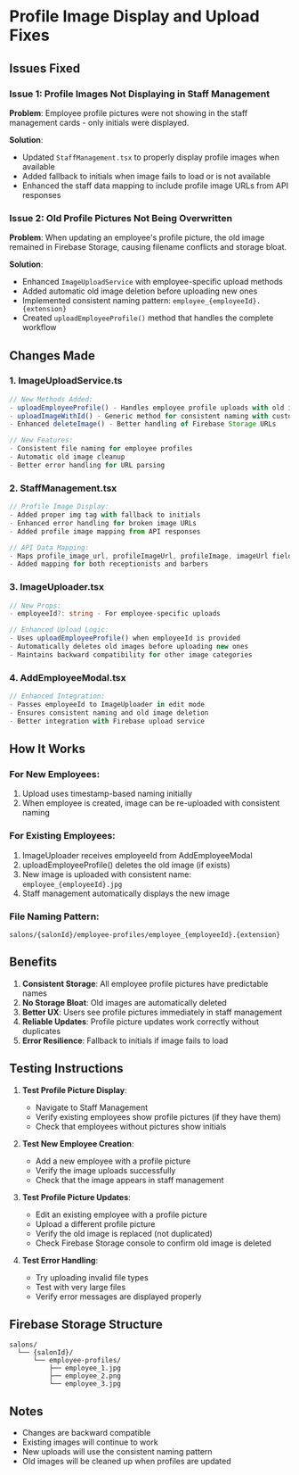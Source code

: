 # Profile Image Display and Upload Fixes

## Issues Fixed

### Issue 1: Profile Images Not Displaying in Staff Management
**Problem**: Employee profile pictures were not showing in the staff management cards - only initials were displayed.

**Solution**: 
- Updated `StaffManagement.tsx` to properly display profile images when available
- Added fallback to initials when image fails to load or is not available
- Enhanced the staff data mapping to include profile image URLs from API responses

### Issue 2: Old Profile Pictures Not Being Overwritten
**Problem**: When updating an employee's profile picture, the old image remained in Firebase Storage, causing filename conflicts and storage bloat.

**Solution**:
- Enhanced `ImageUploadService` with employee-specific upload methods
- Added automatic old image deletion before uploading new ones
- Implemented consistent naming pattern: `employee_{employeeId}.{extension}`
- Created `uploadEmployeeProfile()` method that handles the complete workflow

## Changes Made

### 1. ImageUploadService.ts
```typescript
// New Methods Added:
- uploadEmployeeProfile() - Handles employee profile uploads with old image deletion
- uploadImageWithId() - Generic method for consistent naming with custom IDs  
- Enhanced deleteImage() - Better handling of Firebase Storage URLs

// New Features:
- Consistent file naming for employee profiles
- Automatic old image cleanup
- Better error handling for URL parsing
```

### 2. StaffManagement.tsx
```typescript
// Profile Image Display:
- Added proper img tag with fallback to initials
- Enhanced error handling for broken image URLs
- Added profile image mapping from API responses

// API Data Mapping:
- Maps profile_image_url, profileImageUrl, profileImage, imageUrl fields
- Added mapping for both receptionists and barbers
```

### 3. ImageUploader.tsx
```typescript
// New Props:
- employeeId?: string - For employee-specific uploads

// Enhanced Upload Logic:
- Uses uploadEmployeeProfile() when employeeId is provided
- Automatically deletes old images before uploading new ones
- Maintains backward compatibility for other image categories
```

### 4. AddEmployeeModal.tsx
```typescript
// Enhanced Integration:
- Passes employeeId to ImageUploader in edit mode
- Ensures consistent naming and old image deletion
- Better integration with Firebase upload service
```

## How It Works

### For New Employees:
1. Upload uses timestamp-based naming initially
2. When employee is created, image can be re-uploaded with consistent naming

### For Existing Employees:
1. ImageUploader receives employeeId from AddEmployeeModal
2. uploadEmployeeProfile() deletes the old image (if exists)
3. New image is uploaded with consistent name: `employee_{employeeId}.jpg`
4. Staff management automatically displays the new image

### File Naming Pattern:
```
salons/{salonId}/employee-profiles/employee_{employeeId}.{extension}
```

## Benefits

1. **Consistent Storage**: All employee profile pictures have predictable names
2. **No Storage Bloat**: Old images are automatically deleted
3. **Better UX**: Users see profile pictures immediately in staff management
4. **Reliable Updates**: Profile picture updates work correctly without duplicates
5. **Error Resilience**: Fallback to initials if image fails to load

## Testing Instructions

1. **Test Profile Picture Display**:
   - Navigate to Staff Management
   - Verify existing employees show profile pictures (if they have them)
   - Check that employees without pictures show initials

2. **Test New Employee Creation**:
   - Add a new employee with a profile picture
   - Verify the image uploads successfully
   - Check that the image appears in staff management

3. **Test Profile Picture Updates**:
   - Edit an existing employee with a profile picture
   - Upload a different profile picture
   - Verify the old image is replaced (not duplicated)
   - Check Firebase Storage console to confirm old image is deleted

4. **Test Error Handling**:
   - Try uploading invalid file types
   - Test with very large files
   - Verify error messages are displayed properly

## Firebase Storage Structure
```
salons/
  └── {salonId}/
      └── employee-profiles/
          ├── employee_1.jpg
          ├── employee_2.png
          └── employee_3.jpg
```

## Notes
- Changes are backward compatible
- Existing images will continue to work
- New uploads will use the consistent naming pattern
- Old images will be cleaned up when profiles are updated
